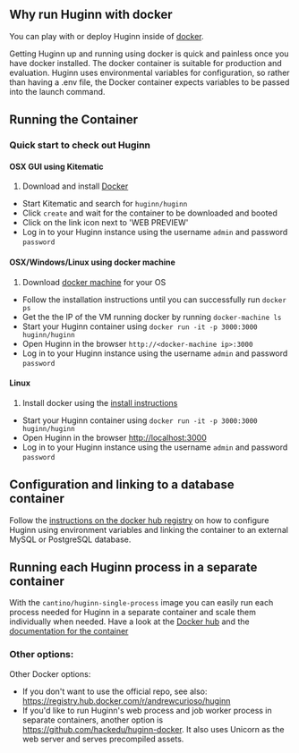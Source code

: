 ## Why run Huginn with docker

You can play with or deploy Huginn inside of [docker](http://www.docker.com/).

Getting Huginn up and running using docker is quick and painless once you have docker installed. The docker container is suitable for production and evaluation. Huginn uses environmental variables for configuration, so rather than having a .env file, the Docker container expects variables to be passed into the launch command.

## Running the Container

### Quick start to check out Huginn

#### OSX GUI using Kitematic

1. Download and install [Docker](https://www.docker.com/)
* Start Kitematic and search for `huginn/huginn`
* Click `create` and wait for the container to be downloaded and booted
* Click on the link icon next to 'WEB PREVIEW'
* Log in to your Huginn instance using the username `admin` and password `password`

#### OSX/Windows/Linux using docker machine

1. Download [docker machine](https://docs.docker.com/machine/#installation) for your OS
* Follow the installation instructions until you can successfully run `docker ps`
* Get the the IP of the VM running docker by running `docker-machine ls`
* Start your Huginn container using `docker run -it -p 3000:3000 huginn/huginn`
* Open Huginn in the browser `http://<docker-machine ip>:3000`
* Log in to your Huginn instance using the username `admin` and password `password`

#### Linux

1. Install docker using the [install instructions](https://docs.docker.com/installation/)
* Start your Huginn container using `docker run -it -p 3000:3000 huginn/huginn`
* Open Huginn in the browser [http://localhost:3000](http://localhost:3000)
* Log in to your Huginn instance using the username `admin` and password `password`

## Configuration and linking to a database container

Follow the [instructions on the docker hub registry](https://registry.hub.docker.com/r/huginn/huginn/) on how to configure Huginn using environment variables and linking the container to an external MySQL or PostgreSQL database.

## Running each Huginn process in a separate container

With the `cantino/huginn-single-process` image you can easily run each process needed for Huginn in a separate container and scale them individually when needed. Have a look at the [Docker hub](https://hub.docker.com/r/huginn/huginn-single-process/) and the [documentation for the container](https://github.com/huginn/huginn/tree/master/docker/single-process)

### Other options:

Other Docker options:

* If you don't want to use the official repo, see also: https://registry.hub.docker.com/r/andrewcurioso/huginn
* If you'd like to run Huginn's web process and job worker process in separate containers, another option is https://github.com/hackedu/huginn-docker. It also uses Unicorn as the web server and serves precompiled assets.
